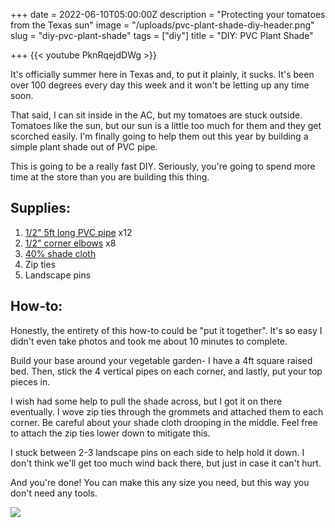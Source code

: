 +++
date = 2022-06-10T05:00:00Z
description = "Protecting your tomatoes from the Texas sun"
image = "/uploads/pvc-plant-shade-diy-header.png"
slug = "diy-pvc-plant-shade"
tags = ["diy"]
title = "DIY: PVC Plant Shade"

+++
{{< youtube PknRqejdDWg >}}

It's officially summer here in Texas and, to put it plainly, it sucks. It's been over 100 degrees every day this week and it won't be letting up any time soon.

That said, I can sit inside in the AC, but my tomatoes are stuck outside. Tomatoes like the sun, but our sun is a little too much for them and they get scorched easily. I'm finally going to help them out this year by building a simple plant shade out of PVC pipe.

This is going to be a really fast DIY. Seriously, you're going to spend more time at the store than you are building this thing.

## Supplies:

1. [1/2" 5ft long PVC pipe](https://www.lowes.com/pd/Charlotte-Pipe-1-2-in-dia-x-5-ft-L-600-PSI-PVC-Pipe/3133081) x12
2. [1/2" corner elbows](https://www.lowes.com/pd/LASCO-1-2-in-x-1-2-in-x-1-2-in-x-1-2-in-dia-Side-Outlet-Elbow-PVC-Fitting/3344666) x8
3. [40% shade cloth](https://www.amazon.com/dp/B08QZG9YCR?psc=1&ref=ppx_yo2ov_dt_b_product_details)
4. Zip ties
5. Landscape pins

## How-to:

Honestly, the entirety of this how-to could be "put it together". It's so easy I didn't even take photos and took me about 10 minutes to complete.

Build your base around your vegetable garden- I have a 4ft square raised bed. Then, stick the 4 vertical pipes on each corner, and lastly, put your top pieces in.

I wish had some help to pull the shade across, but I got it on there eventually. I wove zip ties through the grommets and attached them to each corner. Be careful about your shade cloth drooping in the middle. Feel free to attach the zip ties lower down to mitigate this.

I stuck between 2-3 landscape pins on each side to help hold it down. I don't think we'll get too much wind back there, but just in case it can't hurt.

And you're done! You can make this any size you need, but this way you don't need any tools.

![](/uploads/pxl_20220610_192858351-mp.jpg)